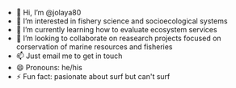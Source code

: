 - 👋 Hi, I’m @jolaya80
- 👀 I’m interested in fishery science and socioecological systems
- 🌱 I’m currently learning how to evaluate ecosystem services
- 💞️ I’m looking to collaborate on reasearch projects focused on corservation of marine resources and fisheries
- 📫 Just email me to get in touch
- 😄 Pronouns: he/his
- ⚡ Fun fact: pasionate about surf but can't surf

<!---
jolaya80/jolaya80 is a ✨ special ✨ repository because its `README.md` (this file) appears on your GitHub profile.
You can click the Preview link to take a look at your changes.
--->
